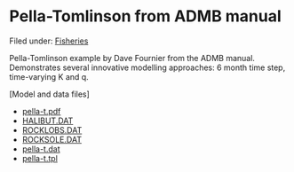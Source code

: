 #  Pella-Tomlinson from ADMB manual

Filed under: [Fisheries][7]

Pella-Tomlinson example by Dave Fournier from the ADMB manual. Demonstrates several innovative modelling approaches: 6 month time step, time-varying K and q.


[Model and data files]
* [pella-t.pdf][1]
* [HALIBUT.DAT][2]
* [ROCKLOBS.DAT][3]
* [ROCKSOLE.DAT][4]
* [pella-t.dat][5]
* [pella-t.tpl][6]

[1]: ./Schaeffer-Pella-Tomlinson.pdf
[2]: ./HALIBUT.DAT
[3]: ./ROCKLOBS.DAT
[4]: ./ROCKSOLE.DAT
[5]: ./pella-t.dat
[6]: ./pella-t.tpl
[7]: ./../
